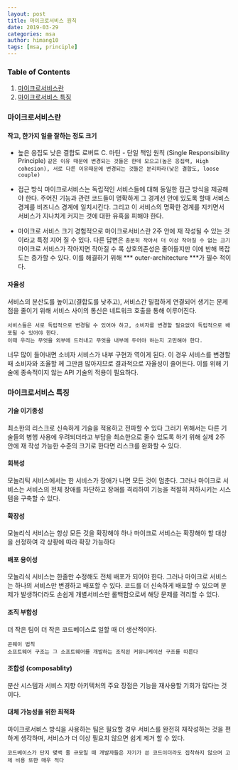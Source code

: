 ```yaml
---
layout: post
title: 마이크로서비스 원칙
date: 2019-03-29
categories: msa
author: himang10
tags: [msa, principle]
---
```


### Table of Contents
1. [마이크로서비스란](#마이크로서비스란)
3. [마이크로서비스 특징](#마이크로서비스_특징)


### 마이크로서비스란

#### 작고, 한가지 일을 잘하는 정도 크기
* 높은 응집도 낮은 결합도
로버트 C. 마틴 - 단일 책임 원칙 (Single Responsibility Principle)
``` 같은 이유 때문에 변경되는 것들은 한데 모으고(높은 응집력, High cohesion), 서로 다른 이유때문에 변경되는 것들은 분리하라(낮은 결합도, loose couple) ``` 

* 접근 방식
마이크로서비스는 독립적인 서비스들에 대해 동일한 접근 방식을 제공해야 한다.
주어진 기능과 관련 코드들이 명확하게 그 경계선 안에 있도록 할때 서비스 경계를 비즈니스 경계에 일치시킨다. 
그리고 이 서비스의 명확한 경계를 지키면서 서비스가 지나치게 커지는 것에 대한 유혹을 피해야 한다.

* 마이크로 서비스 크기 
경험적으로 마이크로서비스란 2주 안에 재 작성될 수 있는 것이라고 특정 지어 질 수 있다.
다른 답변은 ``` 충분히 작아서 더 이상 작아질 수 없는 크기 ```
마이크로 서비스가 작아지면 작아질 수 록 상호의존성은 줄어들지만 이에 반해 복잡도는 증가할 수 있다. 이를 해결하기 위해 *** outer-architecture ***가 필수 적이다.

#### 자율성
서비스의 분산도를 높이고(결합도를 낮추고), 서비스간 밀접하게 연결되어 생기는 문제점을 줄이기 위해 서비스 사이의 통신은 네트워크 호출을 통해 이루어진다. 
```
서비스들은 서로 독립적으로 변경될 수 있어야 하고, 소비자를 변경할 필요없이 독립적으로 배포될 수 있어야 한다.
이때 우리는 무엇을 외부에 드러내고 무엇을 내부에 두어야 하는지 고민해야 한다. 
```
너무 많이 들어내면 소비자 서비스가 내부 구현과 역이게 된다. 이 경우 서비스를 변경할 때 소비자와 조율할 께 그만큼 많아지므로 결과적으로 자율성이 줄어든다. 
이를 위해 기술에 종속적이지 않는 API 기술의 적용이 필요하다. 

### 마이크로서비스 특징

#### 기술 이기종성
최소한의 리스크로 신속하게 기술을 적용하고 전파할 수 있다
그러기 위해서는 다른 기술들의 병행 사용에 우려되더라고 부담을 최소한으로 줄수 있도록 하기 위해 실제 2주 안에 재 작성 가능한 수준의 크기로 한다면 리스크를 완화할 수 있다.

#### 회복성
모놀리틱 서비스에서는 한 서비스가 장애가 나면 모든 것이 멈춘다. 그러나 마이크로 서비스는 서비스의 전체 장애를 차단하고 장애를 격리하여 기능을 적절히 저하시키는 시스템을 구축할 수 있다.

#### 확장성
모놀리식 서비스는 항상 모든 것을 확장해야 하나 마이크로 서비스는 확장해야 할 대상을 선정하여 각 상황에 따라 확장 가능하다

#### 배포 용이성
모놀리식 서비스는 한줄만 수정해도 전체 배포가 되어야 한다. 그러나 마이크로 서비스는 하나의 서비스만 변경하고 배포할 수 있다. 
코드를 더 신속하게 배포할 수 있으며 문제가 발생하더라도 손쉽게 개별서비스만 롤백함으로써 해당 문제를 격리할 수 있다.

#### 조직 부합성
더 작은 팀이 더 작은 코드베이스로 일할 때 더 생산적이다.
```
콘웨이 법칙
소프트웨어 구조는 그 소프트웨어를 개발하는 조직읜 커뮤니케이션 구조를 따른다
```

#### 조합성 (composablity)
분산 시스템과 서비스 지향 아키텍처의 주요 장점은 기능을 재사용할 기회가 많다는 것이다. 

#### 대체 가능성을 위한 최적화
마이크로서비스 방식을 사용하는 팀은 필요할 경우 서비스를 완전히 재작성하는 것을 편하게 생각하며, 서비스가 더 이상 필요치 않으면 쉽게 제거 할 수 있다.
```
코드베이스가 단지 몇백 줄 규모일 때 개발자들은 자기가 쓴 코드이더라도 집착하지 않으며 고체 비용 또한 매우 적다
```
